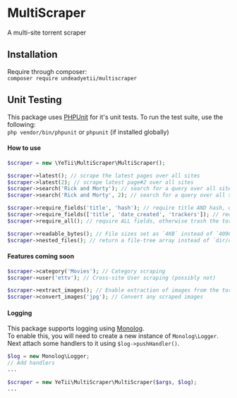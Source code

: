 # MultiScraper
A multi-site torrent scraper


## Installation

Require through composer:  
`composer require undeadyetii/multiscraper`

## Unit Testing

This package uses [PHPUnit](https://phpunit.de) for it's unit tests. To run the test suite, use the following:  
`php vendor/bin/phpunit` or `phpunit` (if installed globally)

#### How to use

```php
$scraper = new \YeTii\MultiScraper\MultiScraper();

$scraper->latest(); // scrape the latest pages over all sites
$scraper->latest(2); // scrape latest page#2 over all sites
$scraper->search('Rick and Morty'); // search for a query over all sites
$scraper->search('Rick and Morty', 2); // search for a query over all sites

$scraper->require_fields('title', 'hash'); // require title AND hash, otherwise trash the torrent
$scraper->require_fields(['title', 'date_created', 'trackers']); // require an array of fields
$scraper->require_all(); // require ALL fields, otherwise trash the torrent

$scraper->readable_bytes(); // File sizes set as `4KB` instead of `4096` [bytes]
$scraper->nested_files(); // return a file-tree array instead of `dir/dir/dir/file.ext`
```

#### Features coming soon

```php
$scraper->category('Movies'); // Category scraping
$scraper->user('ettv'); // Cross-site User scraping (possibly not)

$scraper->extract_images(); // Enable extraction of images from the torrent desc+page
$scraper->convert_images('jpg'); // Convert any scraped images
```

#### Logging

This package supports logging using [Monolog](https://packagist.org/packages/monolog/monolog).  
To enable this, you will need to create a new instance of `Monolog\Logger`.  
Next attach some handlers to it using `$log->pushHandler()`.

```php
$log = new Monolog\Logger;
// Add handlers
...

$scraper = new YeTii\MultiScraper\MultiScraper($args, $log);
...
```